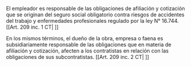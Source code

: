 El empleador es responsable de las obligaciones de afiliación y cotización que se originan del seguro social obligatorio contra riesgos de accidentes del trabajo y enfermedades profesionales regulado por la ley N° 16.744. [[Art. 209 inc. 1 CT| ]]

En los mismos términos, el dueño de la obra, empresa o faena es subsidiariamente responsable de las obligaciones que en materia de afiliación y cotización, afecten a los contratistas en relación con las obligaciones de sus subcontratistas. [[Art. 209 inc. 2 CT| ]]